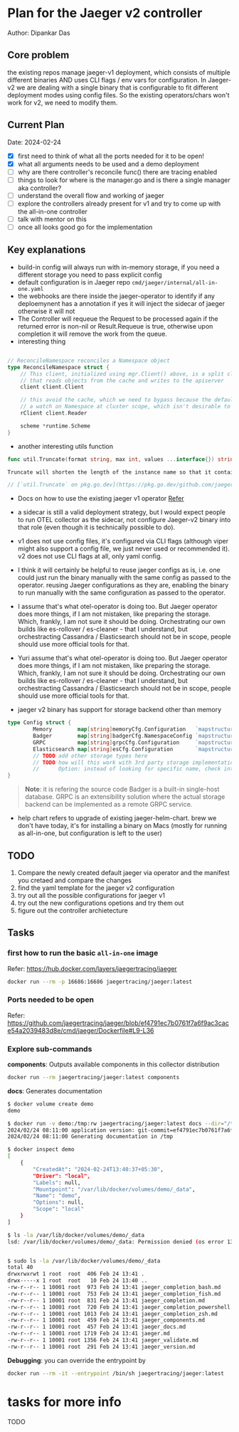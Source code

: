 # Plan for the Jaeger v2 controller

Author: Dipankar Das

## Core problem
the existing repos manage jaeger-v1 deployment, which consists 
of multiple different binaries AND uses CLI flags / env vars for configuration. 
In Jaeger-v2 we are dealing with a single binary that is configurable to 
fit different deployment modes using config files. So the existing 
operators/chars won't work for v2, we need to modify them.


## Current Plan
Date: 2024-02-24

- [x] first need to think of what all the ports needed for it to be open!
- [x] what all arguments needs to be used and a demo deployment
- [ ] why are there controller's reconcile func() there are tracing enabled
- [ ] things to look for where is the manager.go and is there a single manager aka controller?
- [ ] understand the overall flow and working of jaeger
- [ ] explore the controllers already present for v1 and try to come up with the all-in-one controller
- [ ] talk with mentor on this
- [ ] once all looks good go for the implementation

## Key explanations
* build-in config will always run with in-memory storage, if you need a different storage you need to pass explicit config
* default configuration is in Jaeger repo `cmd/jaeger/internal/all-in-one.yaml`
* the webhooks are there inside the jaeger-operator to identify if any deploemynent has a annotation if yes it will inject the sidecar of jaeger otherwise it will not
* The Controller will requeue the Request to be processed again if the returned error is non-nil or Result.Requeue is true, otherwise upon completion it will remove the work from the queue.
* interesting thing
```go

// ReconcileNamespace reconciles a Namespace object
type ReconcileNamespace struct {
	// This client, initialized using mgr.Client() above, is a split client
	// that reads objects from the cache and writes to the apiserver
	client client.Client

	// this avoid the cache, which we need to bypass because the default client will attempt to place
	// a watch on Namespace at cluster scope, which isn't desirable to us...
	rClient client.Reader

	scheme *runtime.Scheme
}
```

* another interesting utils function
```go
func util.Truncate(format string, max int, values ...interface{}) string

Truncate will shorten the length of the instance name so that it contains at most max chars when combined with the fixed part If the fixed part is already bigger than the max, this function is noop.

// [`util.Truncate` on pkg.go.dev](https://pkg.go.dev/github.com/jaegertracing/jaeger-operator/pkg/util#Truncate)
```

* Docs on how to use the existing jaeger v1 operator [Refer](https://www.jaegertracing.io/docs/1.54/operator/)

* a sidecar is still a valid deployment strategy, but I would expect people to run OTEL collector as the sidecar, not configure Jaeger-v2 binary into that role (even though it is technically possible to do).

* v1 does not use config files, it's configured via CLI flags (although viper might also support a config file, we just never used or recommended it).
v2 does not use CLI flags at all, only yaml config.

* I think it will certainly be helpful to reuse jaeger configs as is, i.e. one could just run the binary manually with the same config as passed to the operator.  reusing Jaeger configurations as they are, enabling the binary to run manually with the same configuration as passed to the operator.

* I assume that's what otel-operator is doing too. But Jaeger operator does more things, if I am not mistaken, like preparing the storage. Which, frankly, I am not sure it should be doing. Orchestrating our own builds like es-rollover / es-cleaner - that I understand, but orchestracting Cassandra / Elasticsearch should not be in scope, people should use more official tools for that.

* Yuri assume that's what otel-operator is doing too. But Jaeger operator does more things, if I am not mistaken, like preparing the storage. Which, frankly, I am not sure it should be doing. Orchestrating our own builds like es-rollover / es-cleaner - that I understand, but orchestracting Cassandra / Elasticsearch should not be in scope, people should use more official tools for that.

* jaeger v2 binary has support for storage backend other than memory
```go
type Config struct {
        Memory        map[string]memoryCfg.Configuration   `mapstructure:"memory"`
        Badger        map[string]badgerCfg.NamespaceConfig `mapstructure:"badger"`
        GRPC          map[string]grpcCfg.Configuration     `mapstructure:"grpc"`
        Elasticsearch map[string]esCfg.Configuration       `mapstructure:"elasticsearch"`
        // TODO add other storage types here
        // TODO how will this work with 3rd party storage implementations?
        //      Option: instead of looking for specific name, check interface.
}
```
> **Note**: it is refering the source code
> Badger is a built-in single-host database. GRPC is an extensibility solution where the actual storage backend can be implemented as a remote GRPC service.

* help chart refers to upgrade of existing jaeger-helm-chart. brew we don't have today, it's for installing a binary on Macs (mostly for running as all-in-one, but configuration is left to the user)


TODO
--
1. Compare the newly created default jaeger via operator and the manifest you cretaed and compare the changes
2. find the yaml template for the jaeger v2 configuration
3. try out all the possible configurations for jaeger v1
4. try out the new configurations opetions and try them out
5. figure out the controller archietecture

## Tasks

### first how to run the basic `all-in-one` image

Refer: https://hub.docker.com/layers/jaegertracing/jaeger

```bash
docker run --rm -p 16686:16686 jaegertracing/jaeger:latest
```

### Ports needed to be open

Refer: https://github.com/jaegertracing/jaeger/blob/ef4791ec7b0761f7a6f9ac3cace54a2039483d8e/cmd/jaeger/Dockerfile#L9-L36

### Explore sub-commands
**components**: Outputs available components in this collector distribution
```bash
docker run --rm jaegertracing/jaeger:latest components
```

**docs**: Generates documentation
```bash
$ docker volume create demo                                                      
demo

$ docker run -v demo:/tmp:rw jaegertracing/jaeger:latest docs --dir="/tmp"
2024/02/24 08:11:00 application version: git-commit=ef4791ec7b0761f7a6f9ac3cace54a2039483d8e, git-version=v1.54.0, build-date=2024-02-22T14:58:48Z
2024/02/24 08:11:00 Generating documentation in /tmp

$ docker inspect demo                                                     
[
    {
        "CreatedAt": "2024-02-24T13:40:37+05:30",
        "Driver": "local",
        "Labels": null,
        "Mountpoint": "/var/lib/docker/volumes/demo/_data",
        "Name": "demo",
        "Options": null,
        "Scope": "local"
    }
]

$ ls -la /var/lib/docker/volumes/demo/_data
lsd: /var/lib/docker/volumes/demo/_data: Permission denied (os error 13).


$ sudo ls -la /var/lib/docker/volumes/demo/_data
total 40
drwxrwxrwt 1 root  root  406 Feb 24 13:41 .
drwx-----x 1 root  root   10 Feb 24 13:40 ..
-rw-r--r-- 1 10001 root  973 Feb 24 13:41 jaeger_completion_bash.md
-rw-r--r-- 1 10001 root  753 Feb 24 13:41 jaeger_completion_fish.md
-rw-r--r-- 1 10001 root  831 Feb 24 13:41 jaeger_completion.md
-rw-r--r-- 1 10001 root  720 Feb 24 13:41 jaeger_completion_powershell.md
-rw-r--r-- 1 10001 root 1013 Feb 24 13:41 jaeger_completion_zsh.md
-rw-r--r-- 1 10001 root  459 Feb 24 13:41 jaeger_components.md
-rw-r--r-- 1 10001 root  457 Feb 24 13:41 jaeger_docs.md
-rw-r--r-- 1 10001 root 1719 Feb 24 13:41 jaeger.md
-rw-r--r-- 1 10001 root 1356 Feb 24 13:41 jaeger_validate.md
-rw-r--r-- 1 10001 root  291 Feb 24 13:41 jaeger_version.md

```

**Debugging**: you can override the entrypoint by
```bash
docker run --rm -it --entrypoint /bin/sh jaegertracing/jaeger:latest
```

# tasks for more info 
TODO
